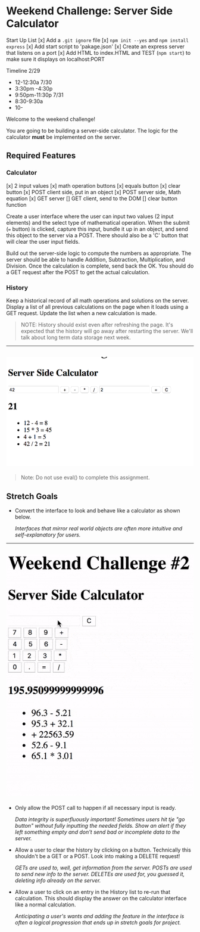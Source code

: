 # Weekend Challenge: Server Side Calculator

Start Up List
[x] Add a `.git ignore` file
[x] `npm init --yes` and `npm install express`
[x] Add start script to 'pakage.json'
[x] Create an express server that listens on a port
[x] Add HTML to index.HTML and TEST (`npm start`) to make sure it displays on localhost:PORT

Timeline
2/29
- 12-12:30a
7/30
- 3:30pm -4:30p
- 9:50pm-11:30p
7/31
- 8:30-9:30a
- 10-

Welcome to the weekend challenge!

You are going to be building a server-side calculator. The logic for the calculator **must** be implemented on the server. 

## Required Features

### Calculator

[x] 2 input values
[x] math operation buttons
[x] equals button
[x] clear button
[x] POST client side, put in an object
[x] POST server side, Math equation
[x] GET server
[] GET client, send to the DOM
[] clear button function

Create a user interface where the user can input two values (2 input elements) and the select type of mathematical operation. When the submit (`=` button) is clicked, capture this input, bundle it up in an object, and send this object to the server via a POST. There should also be a 'C' button that will clear the user input fields.

Build out the server-side logic to compute the numbers as appropriate. The server should be able to handle Addition, Subtraction, Multiplication, and Division. Once the calculation is complete, send back the OK. You should do a GET request after the POST to get the actual calculation.

### History

Keep a historical record of all math operations and solutions on the server. Display a list of all previous calculations on the page when it loads using a GET request. Update the list when a new calculation is made.

> NOTE: History should exist even after refreshing the page. It's expected that the history will go away after restarting the server. We'll talk about long term data storage next week.

---
![base mode interface](images/baseMode.png)
---

> Note: Do not use eval() to complete this assignment.

## Stretch Goals

- Convert the interface to look and behave like a calculator as shown below.

  *Interfaces that mirror real world objects are often more intuitive and self-explanatory for users.*

---
![calculator interface](images/stretchGoal_interface.gif)
---

- Only allow the POST call to happen if all necessary input is ready.

  *Data integrity is superfluously important! Sometimes users hit tje "go button" without fully inputting the needed fields. Show an alert if they left something empty and don't send bad or incomplete data to the server.*

- Allow a user to clear the history by clicking on a button. Technically this shouldn't be a GET or a POST. Look into making a DELETE request!

  *GETs are used to, well, get information from the server. POSTs are used to send new info to the server. DELETEs are used for, you guessed it, deleting info already on the server.*

- Allow a user to click on an entry in the History list to re-run that calculation. This should display the answer on the calculator interface like a normal calculation.

  *Anticipating a user's wants and adding the feature in the interface is often a logical progression that ends up in stretch goals for project.*


